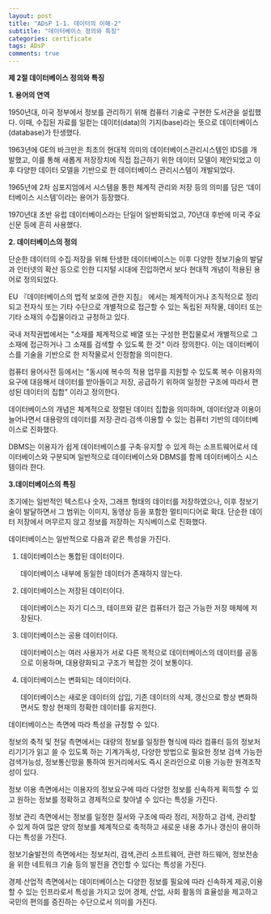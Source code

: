```yaml
---
layout: post
title: "ADsP 1-1. 데이터의 이해-2"
subtitle: "데이터베이스 정의와 특징"
categories: certificate
tags: ADsP
comments: true
---
```


**제 2절 데이터베이스 정의와 특징**

**1. 용어의 연역**

1950년대, 미국 정부에서 정보를 관리하기 위해 컴퓨터 기술로 구현한 도서관을 설립했다. 이때, 수집된 자료를 일컫는 데이터(data)의 기지(base)라는 뜻으로 데이터베이스(database)가 탄생했다.

1963년에 GE의 바크만은 최초의 현대적 의미의 데이터베이스관리시스템인 IDS를 개발했고, 이를 통해 새롭게 저장장치에 직접 접근하기 위한 데이터 모델이 제안되었고 이후 다양한 데이터 모델을 기반으로 한 데이터베이스 관리시스템이 개발되었다.

1965년에 2차 심포지엄에서 시스템을 통한 체계적 관리와 저장 등의 의미를 담은 ‘데이터베이스 시스템’이라는 용어가 등장했다.

1970년대 초반 유럽 데이터베이스라는 단일어 일반화되었고, 70년대 후반에 미국 주요신문 등에 흔히 사용했다.



**2. 데이터베이스의 정의**

단순한 데이터의 수집∙저장을 위해 탄생한 데이터베이스는 이후 다양한 정보기술의 발달과 인터넷의 확산 등으로 인한 디지털 시대에 진입하면서 보다 현대적 개념이 적용된 용어로 정의되었다.

EU 『데이터베이스의 법적 보호에 관한 지침』 에서는 체계적이거나 조직적으로 정리되고 전자식 또는 기타 수단으로 개별적으로 접근할 수 있는 독립된 저작물, 데이터 또는 기타 소재의 수집물이라고 규정하고 있다.

국내 저작권법에서는 "소재를 체계적으로 배열 또는 구성한 편집물로서 개별적으로 그 소재에 접근하거나 그 소재를 검색할 수 있도록 한 것" 이라 정의한다. 이는  데이터베이스를 기술을 기반으로 한 저작물로서 인정함을 의미한다.

컴퓨터 용어사전 등에서는 "동시에 복수의 적용 업무를 지원할 수 있도록 복수 이용자의 요구에 대응해서 데이터를 받아들이고 저장, 공급하기 위하여 일정한 구조에 따라서 편성된 데이터의 집합" 이라고 정의한다.



데이터베이스의 개념은 체계적으로 정렬된 데이터 집합을 의미하며, 데이터양과 이용이 늘어나면서 대용량의 데이터를 저장∙관리∙검색∙이용할 수 있는 컴퓨터 기반의 데이터베이스로 진화했다.

DBMS는 이용자가 쉽게 데이터베이스를 구축∙유지할 수 있게 하는 소프트웨어로서 데이터베이스와 구분되며 일반적으로 데이터베이스와 DBMS를 함께 데이터베이스 시스템이라 한다.



**3.데이터베이스의 특징**

초기에는 일반적인 텍스트나 숫자, 그래프 형태의 데이터를 저장하였으나, 이후 정보기술이 발달하면서 그 범위는 이미지, 동영상 등을 포함한 멀티미디어로 확대. 단순한 데이터 저장에서 머무르지 않고 정보를 저장하는 지식베이스로 진화했다.

데이터베이스는 일반적으로 다음과 같은 특성을 가진다.

1. 데이터베이스는 통합된 데이터이다. 

   데이터베이스 내부에 동일한 데이터가 존재하지 않는다.

2. 데이터베이스는 저장된 데이터이다. 

   데이터베이스는 자기 디스크, 테이프와 같은 컴퓨터가 접근 가능한 저장 매체에 저장된다.

3. 데이터베이스는 공용 데이터이다. 

   데이터베이스는 여러 사용자가 서로 다른 목적으로 데이터베이스의 데이터를 공동으로 이용하며, 대용량화되고 구조가 복잡한 것이 보통이다.

4. 데이터베이스는 변화되는 데이터이다. 

   데이터베이스는 새로운 데이터의 삽입, 기존 데이터의 삭제, 갱신으로 항상 변화하면서도 항상 현재의 정확한 데이터를 유지한다.



데이터베이스는 측면에 따라 특성을 규정할 수 있다.

정보의 축적 및 전달 측면에서는 대량의 정보를 일정한 형식에 따라 컴퓨터 등의 정보처리기기가 읽고 쓸 수 있도록 하는 기계가독성,  다양한 방법으로 필요한 정보 검색 가능한 검색가능성, 정보통신망을 통하여 원거리에서도 즉시 온라인으로 이용 가능한 원격조작성이 있다.

정보 이용 측면에서는 이용자의 정보요구에 따라 다양한 정보를 신속하게 획득할 수 있고 원하는 정보를 정확하고 경제적으로 찾아낼 수 있다는 특성을 가진다.

정보 관리 측면에서는 정보를 일정한 질서와 구조에 따라 정리, 저장하고 검색, 관리할 수 있게 하여 많은 양의 정보를 체계적으로 축적하고 새로운 내용 추가나 갱신이 용이하다는 특성을 가진다.

정보기술발전의 측면에서는 정보처리, 검색,관리 소프트웨어, 관련 하드웨어, 정보전송을 위한 네트워크 기술 등의 발전을 견인할 수 있다는 특성을 가진다.

경제∙산업적 측면에서는 데이터베이스는 다양한 정보를 필요에 따라 신속하게 제공,이용할 수 있는 인프라로서 특성을 가지고 있어 경제, 산업, 사회 활동의 효율성을 제고하고 국민의 편의를 증진하는 수단으로서 의미를 가진다.